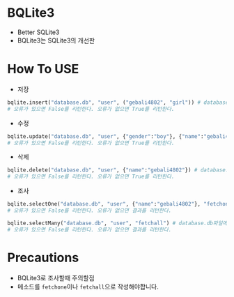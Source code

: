 # BQLite3
* Better SQLite3
* BQLite3는 SQLite3의 개선판

# How To USE
* 저장
```py
bqlite.insert("database.db", "user", ("gebali4802", "girl")) # database.db파일에서 gebali4802를 girl로 user에다 저장한다.
# 오류가 있으면 False를 리턴한다. 오류가 없으면 True를 리턴한다.
```
* 수정
```py
bqlite.update("database.db", "user", {"gender":"boy"}, {"name":"gebali4802"}) # database.db파일에서 gebali4802를 boy로 user에서 수정한다.
# 오류가 있으면 False를 리턴한다. 오류가 없으면 True를 리턴한다.
```
* 삭제
```py
bqlite.delete("database.db", "user", {"name":"gebali4802"}) # database.db파일에서 name이 gebali4802인 사람을 user에서 삭제한다.
# 오류가 있으면 False를 리턴한다. 오류가 없으면 True를 리턴한다.
```
* 조사
```py
bqlite.selectOne("database.db", "user", {"name":"gebali4802"}, "fetchone") # database.db파일에서 name이 gebali4802를 user에서 fetchon메소드로 조사한다.
# 오류가 있으면 False를 리턴한다. 오류가 없으면 결과를 리턴한다.
```
```py
bqlite.selectMany("database.db", "user", "fetchall") # database.db파일에서 user을 fetchall메소드로 조사한다.
# 오류가 있으면 False를 리턴한다. 오류가 없으면 결과를 리턴한다.
```

# Precautions
* BQLite3로 조사할때 주의할점
* 메소드를 `fetchone`이나 `fetchall`으로 작성해야합니다.
